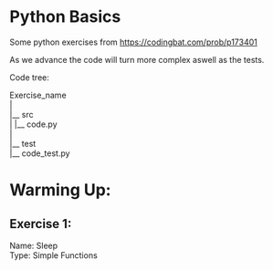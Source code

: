 # Python Basics

Some python exercises from https://codingbat.com/prob/p173401  

As we advance the code will turn more complex aswell as the tests.  

Code tree:  

Exercise_name  
|  
|__ src  
|  |__ code.py  
|  
|__ test  
   |__ code_test.py  

# Warming Up:

## Exercise 1:
Name: Sleep  
Type: Simple Functions  
